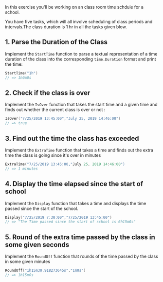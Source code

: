 In this exercise you'll be working on an class room time schdule for a school. 

You have five tasks, which will all involve scheduling of class periods and intervals.The class duration is 1 hr in all the tasks given blow.

## 1. Parse the Duration of the Class

Implement the `StartTime` function to parse a textual representation of a time duration of the class into the corresponding `time.Duration` format and print the time:

```go
StartTime("1h")
// => 1h0m0s
```

## 2. Check if the class is over

Implement the `IsOver` function that takes the start time and a given time and finds out whether the current class is over or not :

```go
IsOver("7/25/2019 13:45:00","July 25, 2019 14:46:00")
// => true
```

## 3. Find out the time the class has exceeded

Implement the `ExtraTime` function that takes a time and finds out the extra time the class is going since it's over in minutes

```go
ExtraTime("7/25/2019 13:45:00,"July 25, 2019 14:46:00")
// => 1 minutes
```

## 4. Display the time elapsed since the start of school 

Implement the `Display` function that takes a time and displays the time passed since the start of the school.

```go
Display("7/25/2019 7:30:00","7/25/2019 13:45:00")
// => "The Time passed since the start of school is 6h15m0s"
```

## 5. Round of the extra time passed by the class in some given seconds

Implement the `RoundOff` function that rounds of the time passed by the class in some given minutes

```go
RoundOff("1h15m30.918273645s","1m0s")
// => 1h15m0s
```
